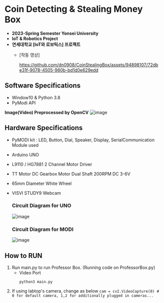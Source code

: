 # Coin Detecting & Stealing Money Box
  * **2023-Spring Semester Yonsei University**
  * **IoT & Robotics Project**
  * **연세대학교 [IoT와 로보틱스] 프로젝트**
    - [작동 영상]

       https://github.com/dn0908/CoinStealingBox/assets/94898107/72dbe31f-9078-4505-980b-bd1d0e629edd

## Software Specifications
  - Window10 & Python 3.8
  - PyModi API
 
  **Image(Video) Preprocessed by OpenCV**
  ![image](https://github.com/dn0908/CoinStealingBox/assets/94898107/6bee7946-5452-4a82-a377-77d363c31b0e)



## Hardware Specifications
- PyMODI kit : LED, Button, Dial, Speaker, Display, SerialCommunication Module used
- Arduino UNO
- L9110 / HG7881 2 Channel Motor Driver
- TT Motor DC Gearbox Motor Dual Shaft 200RPM DC 3-6V
- 65mm Diameter White Wheel
- VISVI STUDY9 Webcam
  
  ### Circuit Diagram for UNO
    ![image](https://github.com/dn0908/CoinStealingBox/assets/94898107/2c0b0ed1-2d21-4af3-8d55-aba2a4def061)

  ### Circuit Diagram for MODI
    ![image](https://github.com/dn0908/CoinStealingBox/assets/94898107/65a91ab4-e5b1-414c-b0a1-f0d146d108b4)

## How to RUN
1. Run main.py to run Professor Box. (Running code on ProfessorBox.py)
    * Video Port
        ```
        python3 main.py
        ```
2. If using labtop's camera, change as below
        ```
        cam = cv2.VideoCapture(0) # 0 for default camera, 1,2 for additionally plugged in cameras...
        ```
